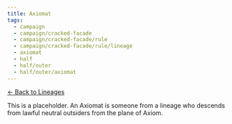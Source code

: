 ```yaml
---
title: Axiomat
tags:
  - campaign
  - campaign/cracked-facade
  - campaign/cracked-facade/rule
  - campaign/cracked-facade/rule/lineage
  - axiomat
  - half
  - half/outer
  - half/outer/axiomat
---
```


[<- Back to Lineages](index.md)

This is a placeholder. An Axiomat is someone from a lineage who descends from lawful neutral outsiders from the plane of Axiom.